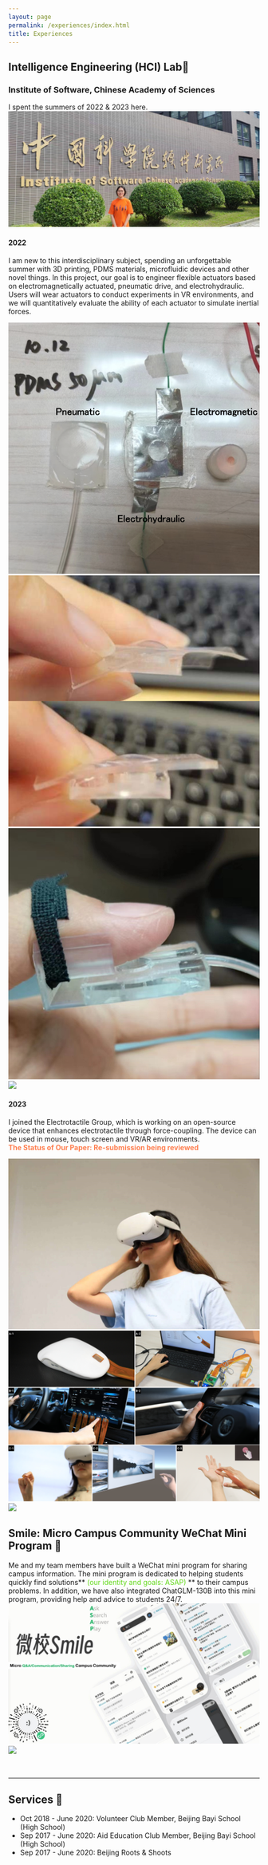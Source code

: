 ```yaml
---
layout: page
permalink: /experiences/index.html
title: Experiences
---
```



## Intelligence Engineering (HCI) Lab📝
### Institute of Software, Chinese Academy of Sciences
I spent the summers of 2022 & 2023 here. 
<left>
  <img src="/images/2023.jpg">
</left>
<br>

#### 2022
I am new to this interdisciplinary subject, spending an unforgettable summer with 3D printing, PDMS materials, microfluidic devices and other novel things. In this project, our goal is to engineer flexible actuators based on electromagnetically actuated, pneumatic drive, and electrohydraulic. Users will wear actuators to conduct experiments in VR environments, and we will quantitatively evaluate the ability of each actuator to simulate inertial forces.

<div class="third">
<img src="/images/Actuators.png">
<img src="/images/pne.jpg">
<img src="/images/wearable.jpg">
</div>
<left>
  <img src="/images/video2022.gif">
</left>
<br>

#### 2023
I joined the Electrotactile Group, which is working on an open-source device that enhances electrotactile through force-coupling. The device can be used in mouse, touch screen and VR/AR environments.
<br>
**<font color='#FF7F50'> The Status of Our Paper: Re-submission being reviewed </font>**

<div class="half">
<img src="/images/vr.jpg">
<img src="/images/app.png">
</div>
<left>
 <img src="/images/example.gif">
</left>
<br>


## Smile: Micro Campus Community WeChat Mini Program 📱
Me and my team members have built a WeChat mini program for sharing campus information. The mini program is dedicated to helping students quickly find solutions**<font color='#62D919'> (our identity and goals: ASAP) </font>** to their campus problems. In addition, we have also integrated ChatGLM-130B into this mini program, providing help and advice to students 24/7.
<br>
<left>
 <img src="/images/smile.jpg">
</left>
<left>
 <img src="/images/smile.gif">
</left>


<br>

---
## Services 🚶

- Oct 2018 - June 2020: Volunteer Club Member, Beijing Bayi School (High School)
- Sep 2017 - June 2020: Aid Education Club Member, Beijing Bayi School (High School)
- Sep 2017 - June 2020: Beijing Roots & Shoots


